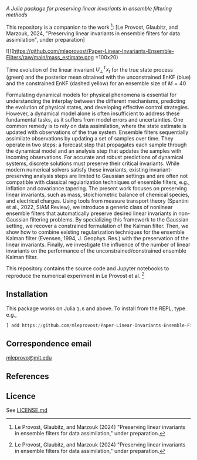 
*A Julia package for preserving linear invariants in ensemble filtering methods*

This repository is a companion to the work [^1]: [Le Provost, Glaubitz, and Marzouk, 2024, "Preserving linear invariants in ensemble filters for data assimilation", under preparation]

![](https://github.com/mleprovost/Paper-Linear-Invariants-Ensemble-Filters/raw/main/mass_estimate.png =100x20)

Time evolution of the linear invariant $U_\perp^T x_t$ for the true state process (green) and the posterior mean obtained with the unconstrained EnKF (blue) and the constrained EnKF (dashed yellow) for an ensemble size of $M = 40$


Formulating dynamical models for physical phenomena is essential for understanding the interplay between the different mechanisms, predicting the evolution of physical states, and developing effective control strategies. However, a dynamical model alone is often insufficient to address these fundamental tasks, as it suffers from model errors and uncertainties. One common remedy is to rely on data assimilation, where the state estimate is updated with observations of the true system. Ensemble filters sequentially assimilate observations by updating a set of samples over time. They operate in two steps: a forecast step that propagates each sample through the dynamical model and an analysis step that updates the samples with incoming observations. For accurate and robust predictions of dynamical systems, discrete solutions must preserve their critical invariants. 
While modern numerical solvers satisfy these invariants, existing invariant-preserving analysis steps are limited to Gaussian settings and are often not compatible with classical regularization techniques of ensemble filters, e.g., inflation and covariance tapering. The present work focuses on preserving linear invariants, such as mass, stoichiometric balance of chemical species, and electrical charges. Using tools from measure transport theory (Spantini et al., 2022, SIAM Review), we introduce a generic class of nonlinear ensemble filters that automatically preserve desired linear invariants in non-Gaussian filtering problems. By specializing this framework to the Gaussian setting, we recover a constrained formulation of the Kalman filter. Then, we show how to combine existing regularization techniques for the ensemble Kalman filter (Evensen, 1994, J. Geophys. Res.) with the preservation of the linear invariants. Finally, we investigate the influence of the number of linear invariants on the performance of the unconstrained/constrained ensemble Kalman filter.

This repository contains the source code and Jupyter notebooks to reproduce the numerical experiment in Le Provost et al. [^1]



## Installation

This package works on Julia `1.6` and above. To install from the REPL, type
e.g.,
```julia
] add https://github.com/mleprovost/Paper-Linear-Invariants-Ensemble-Filters.git
```

## Correspondence email
[mleprovo@mit.edu](mailto:mleprovo@mit.edu)

## References

[^1]: Le Provost, Glaubitz, and Marzouk (2024) "Preserving linear invariants in ensemble filters for data assimilation," under preparation.

## Licence

See [LICENSE.md](https://github.com/mleprovost/Paper-Linear-Invariants-Ensemble-Filters/raw/main/LICENSE.md)

